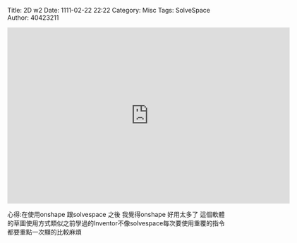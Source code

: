 Title: 2D w2 
Date: 1111-02-22 22:22
Category: Misc
Tags: SolveSpace
Author: 40423211

<!-- PELICAN_END_SUMMARY -->


<iframe src="https://player.vimeo.com/video/190138554" width="640" height="400" frameborder="0" webkitallowfullscreen mozallowfullscreen allowfullscreen></iframe>

<p>心得:在使用onshape 跟solvespace 之後 我覺得onshape 好用太多了 這個軟體的草圖使用方式類似之前學過的Inventor不像solvespace每次要使用重覆的指令都要重點一次顯的比較麻煩
</p>
